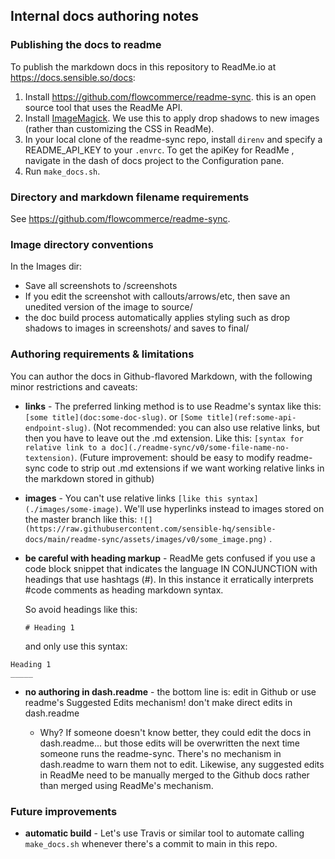 ## Internal docs authoring notes



### Publishing the docs to readme

To publish the markdown docs in this repository to ReadMe.io at https://docs.sensible.so/docs:

1. Install  https://github.com/flowcommerce/readme-sync. this is an open source tool that uses the ReadMe API. 
2.  Install [ImageMagick](https://imagemagick.org/). We use this to apply drop shadows to new images (rather than customizing the CSS in ReadMe).
3. In your local clone of the readme-sync repo, install `direnv` and specify a README_API_KEY to your `.envrc`. To get the apiKey for ReadMe , navigate in the dash of  docs project to the Configuration pane.
4.  Run `make_docs.sh`.



### Directory and markdown filename requirements

See https://github.com/flowcommerce/readme-sync. 



### Image directory conventions
In the Images dir: 
- Save all screenshots to /screenshots
- If you edit the screenshot with callouts/arrows/etc, then save an unedited version of the image to source/
- the doc build process automatically applies styling such as drop shadows to images in screenshots/ and saves to final/






### Authoring requirements & limitations

You can author the docs in Github-flavored Markdown, with the following minor restrictions and caveats:

- **links** - The preferred linking method is to use Readme's syntax like this: `[some title](doc:some-doc-slug)`. or `[Some title](ref:some-api-endpoint-slug)`. (Not recommended: you can also use relative links, but  then you have to leave out the .md extension. Like this: `[syntax for relative link to a doc](./readme-sync/v0/some-file-name-no-textension)`. (Future improvement: should be easy to modify readme-sync code to strip out .md extensions if we want working relative links in the markdown stored in github)

- **images** - You can't use relative links  `[like this syntax](./images/some-image)`. We'll use hyperlinks instead to images stored on the master branch like this: `![](https://raw.githubusercontent.com/sensible-hq/sensible-docs/main/readme-sync/assets/images/v0/some_image.png)` . 

- **be careful with heading markup** - ReadMe gets confused if you use a code block snippet that indicates the language IN CONJUNCTION with headings that use hashtags (#). In this instance it erratically interprets #code comments as heading markdown syntax. 

  So avoid headings like this:

  `# Heading 1`

  and only use this syntax:

```
Heading 1
_____
```



- **no authoring in dash.readme** - the bottom line is: edit in Github or use readme's Suggested Edits mechanism! don't make direct edits in dash.readme

  - Why?  If someone doesn't know better, they could edit the docs in dash.readme... but those edits will be overwritten the next time someone runs the readme-sync. There's no mechanism in dash.readme to warn them not to edit.  Likewise, any suggested edits in ReadMe need to be manually merged to the Github docs rather than merged using ReadMe's mechanism. 

  



### Future improvements



- **automatic build** -  Let's use Travis or similar tool to automate calling `make_docs.sh` whenever there's a commit to main in this repo.

  










